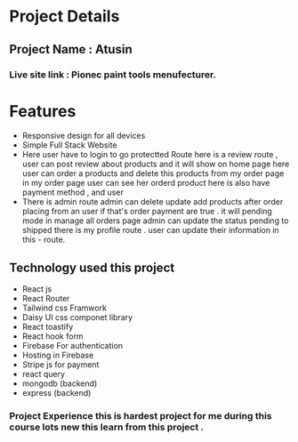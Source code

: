 
# Project Details
## Project Name : Atusin
### Live site link : Pionec paint tools menufecturer.

# Features
- Responsive design for all devices
- Simple Full Stack Website
- Here user have to login to go protectted Route here is a review route , user can post review about products and it will show on home page
here user can order a products and delete this products from my order page
in my order page user can see her orderd product
here is also have payment method , and user
- There is admin route admin can delete update add products
after order placing from an user if that's order payment are true . it will pending mode in manage all orders page admin can update the status pending to shipped there is my profile route . user can update their information in this - route.
## Technology used this project
- React js
- React Router
- Tailwind css Framwork
- Daisy UI css componet library
- React toastify
- React hook form
- Firebase For authentication
- Hosting in Firebase
- Stripe js for payment
- react query
- mongodb (backend)
- express (backend)
### Project Experience this is hardest project for me during this course lots new this learn from this project .


